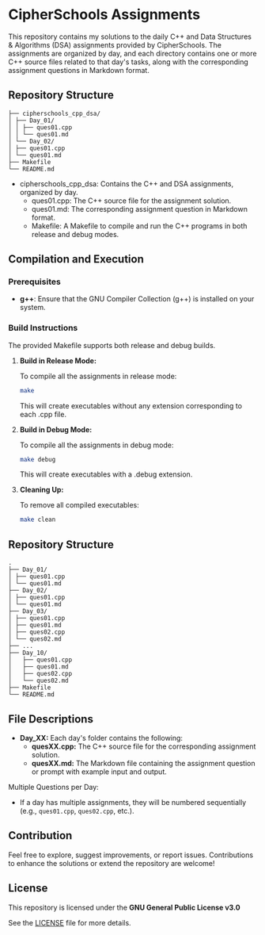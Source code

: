 # CipherSchools Assignments

This repository contains my solutions to the daily C++ and Data Structures & Algorithms (DSA) assignments provided by CipherSchools. The assignments are organized by day, and each directory contains one or more C++ source files related to that day's tasks, along with the corresponding assignment questions in Markdown format.

## Repository Structure

```
├── cipherschools_cpp_dsa/
│ ├── Day_01/
│ │ ├── ques01.cpp
│ │ └── ques01.md
│ └── Day_02/
│ ├── ques01.cpp
│ └── ques01.md
├── Makefile
└── README.md

```

- cipherschools_cpp_dsa: Contains the C++ and DSA assignments, organized by day.
  - ques01.cpp: The C++ source file for the assignment solution.
  - ques01.md: The corresponding assignment question in Markdown format.
  - Makefile: A Makefile to compile and run the C++ programs in both release and debug modes.

## Compilation and Execution

### Prerequisites

- **g++**: Ensure that the GNU Compiler Collection (g++) is installed on your system.

### Build Instructions

The provided Makefile supports both release and debug builds.

1.  **Build in Release Mode:**

    To compile all the assignments in release mode:

    ```bash
    make
    ```

    This will create executables without any extension corresponding to each .cpp file.

2.  **Build in Debug Mode:**

    To compile all the assignments in debug mode:

    ```bash
    make debug
    ```

    This will create executables with a .debug extension.

3.  **Cleaning Up:**

    To remove all compiled executables:

    ```bash
    make clean
    ```

## Repository Structure

```
.
├── Day_01/
│ ├── ques01.cpp
│ └── ques01.md
├── Day_02/
│ ├── ques01.cpp
│ └── ques01.md
├── Day_03/
│ ├── ques01.cpp
│ ├── ques01.md
│ ├── ques02.cpp
│ └── ques02.md
├── ...
├── Day_10/
│   ├── ques01.cpp
│   ├── ques01.md
│   ├── ques02.cpp
│   └── ques02.md
├── Makefile
└── README.md
```

## File Descriptions

- **Day_XX:** Each day's folder contains the following:
  - **quesXX.cpp:** The C++ source file for the corresponding assignment solution.
  - **quesXX․md:** The Markdown file containing the assignment question or prompt with example input and output.

Multiple Questions per Day:

- If a day has multiple assignments, they will be numbered sequentially (e.g., `ques01.cpp`, `ques02.cpp`, etc.).

## Contribution

Feel free to explore, suggest improvements, or report issues. Contributions to enhance the solutions or extend the repository are welcome!

## License

This repository is licensed under the **GNU General Public License v3.0**

See the [LICENSE](LICENSE) file for more details.
